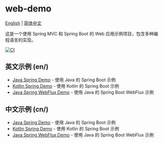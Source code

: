 # web-demo

[English](README.md) | [简体中文](README.zh-CN.md)

这是一个使用 Spring MVC 和 Spring Boot 的 Web 应用示例项目，包含多种编程语言的实现。

[![CI](https://github.com/Earth-1610/web-demo/actions/workflows/ci.yml/badge.svg)](https://github.com/Earth-1610/web-demo/actions/workflows/ci.yml)

## 英文示例 (en/)
- [Java Spring Demo](en/java-spring-demo) - 使用 Java 的 Spring Boot 示例
- [Kotlin Spring Demo](en/kotlin-spring-demo) - 使用 Kotlin 的 Spring Boot 示例
- [Java Spring WebFlux Demo](en/java-spring-webflux-demo) - 使用 Java 的 Spring Boot WebFlux 示例

## 中文示例 (cn/)
- [Java Spring Demo](cn/java-spring-demo) - 使用 Java 的 Spring Boot 示例
- [Kotlin Spring Demo](cn/kotlin-spring-demo) - 使用 Kotlin 的 Spring Boot 示例
- [Java Spring WebFlux Demo](cn/java-spring-webflux-demo) - 使用 Java 的 Spring Boot WebFlux 示例 